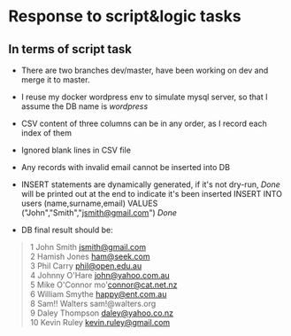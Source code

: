 # Response to script&logic tasks
## In terms of script task
- There are two branches dev/master, have been working on dev and merge it to master.
- I reuse my docker wordpress env to simulate mysql server, so that I assume the DB name is *wordpress*
- CSV content of three columns can be in any order, as I record each index of them
- Ignored blank lines in CSV file
- Any records with invalid email cannot be inserted into DB 
- INSERT statements are dynamically generated, if it's not dry-run, *Done* will be printed out at the end to indicate it's been inserted
  INSERT INTO users (name,surname,email) VALUES ("John","Smith","jsmith@gmail.com")  *Done*

- DB final result should be: 
>1	John	Smith	jsmith@gmail.com  
2	Hamish	Jones	ham@seek.com  
3	Phil	Carry	phil@open.edu.au  
4	Johnny	O'Hare	john@yahoo.com.au  
5	Mike	O'Connor	mo'connor@cat.net.nz  
6	William	Smythe	happy@ent.com.au  
8	Sam!!	Walters	sam!@walters.org  
9	Daley	Thompson	daley@yahoo.co.nz  
10	Kevin	Ruley	kevin.ruley@gmail.com  